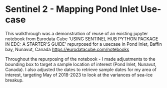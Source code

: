 # Sentinel 2 - Mapping Pond Inlet Use-case
This walkthrough was a demonstration of reuse of an existing jupyter notebook from Eurodata Cube 'USING SENTINEL HUB PYTHON PACKAGE IN EDC: A STARTER'S GUIDE' repurposed for a usecase in Pond Inlet, Baffin bay, Nunavut, Canada
https://eurodatacube.com/notebooks

Throughout the repurposing of the notebook - I made adjustments to the bounding box to target a sample location of interest (Pond Inlet, Nunavut, Canada). I also adjusted the dates to retrieve sample dates for my area of interest, targeting May of 2018-2023 to look at the variances of sea-ice breakup. 